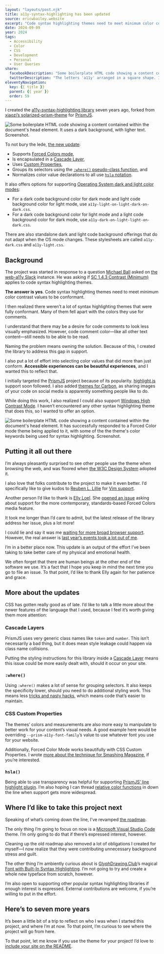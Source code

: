 ```yaml
---
layout: "layouts/post.njk"
title: a11y-syntax-highlighting has been updated
source: ericwbailey.website
excerpt: "Code syntax highlighting themes need to meet minimum color contrast values"
date: 2024-09-09
year: 2024
tags:
  - Accessibility
  - Color
  - CSS
  - Development
  - Personal
  - User Queries
share:
  facebookDescription: "Some boilerplate HTML code showing a content contained within the document's head element. It uses a dark background, with ligher text. Screenshot."
  twitterDescription: "The letters 'a11y' arranged in a square shape. It uses a dark background, with ligher text."
eleventyNavigation:
  key: {{ title }}
  parent: {{ year }}
  order: 59
---
```


I created the [a11y-syntax-highlighting library](https://github.com/ericwbailey/a11y-syntax-highlighting) seven years ago, forked from [xiaozi’s solarized-prism-theme](https://github.com/xiaozi/solarized-prism-theme) for [PrismJS](https://prismjs.com/).

<img
  alt="Some boilerplate HTML code showing a content contained within the document's head element. It uses a dark background, with ligher text. Screenshot."
  loading="lazy"
  src="{{ '/img/posts/a11y-syntax-highlighting-has-been-updated/a11y-dark.png' | url }}" />

To not bury the lede, [the new update](https://github.com/ericwbailey/a11y-syntax-highlighting/releases):

- Supports [Forced Colors mode](https://developer.mozilla.org/en-US/docs/Web/CSS/@media/forced-colors),
- Is encapsulated in a [Cascade Layer](https://developer.mozilla.org/en-US/docs/Learn/CSS/Building_blocks/Cascade_layers),
- Uses [Custom Properties](https://developer.mozilla.org/en-US/docs/Web/CSS/--*),
- Groups its selectors using the [`:where()` pseudo-class function](https://developer.mozilla.org/en-US/docs/Web/CSS/:where), and
- Normalizes color value declarations to all use [`hsla` notation](https://developer.mozilla.org/en-US/docs/Web/CSS/color_value/hsl).

It also offers options for supporting [Operating System dark and light color modes](https://developer.mozilla.org/en-US/docs/Web/CSS/@media/prefers-color-scheme):

- For a dark code background color for dark mode and light code background color for light mode, use `a11y-light-on-light-dark-on-dark.css`.
- For a dark code background color for light mode and a light code background color for dark mode, use `a11y-dark-on-light-light-on-dark.css`.

There are also standalone dark and light code background offerings that do not adapt when the OS mode changes. These stylesheets are called `a11y-dark.css` and `a11y-light.css`.

## Background

The project was started in response to a question [Michael Ball](https://mball.co/) asked on [the web-a11y Slack](https://web-a11y.slack.com/) instance. He was asking if [SC 1.4.3 Contrast (Minimum)](https://www.w3.org/WAI/WCAG22/Understanding/contrast-minimum.html) applies to code syntax highlighting themes.

**The answer is yes**. Code syntax highlighting themes need to meet minimum color contrast values to be conformant.

I then realized there weren’t a lot of syntax highlighting themes that were fully conformant. Many of them fell apart with the colors they use for comments.

I understand that there may be a desire for code comments to look less visually emphasized. However, code comment color—like all other text content—still needs to be able to be read.

Naming the problem means owning the solution. Because of this, I created the library to address this gap in support.

I also put a lot of effort into selecting color values that did more than just conform. **Accessible experiences can be beautiful experiences**, and I wanted this to reflect that.

I initially targeted the [PrismJS](https://prismjs.com/) project because of its popularity. [highlight.js](https://highlightjs.org/) support soon followed. I also added [themes for Carbon](https://carbon.now.sh/?bg=rgba%28171%2C+184%2C+195%2C+1%29&t=a11y-dark&wt=none&l=auto&ds=true&dsyoff=20px&dsblur=68px&wc=true&wa=true&pv=56px&ph=56px&ln=false&fl=1&fm=Hack&fs=14px&lh=133%25&si=false&es=2x&wm=false), as sharing images of your code on social media is apparently something people like to do.

While doing this work, I also realized I could also support [Windows High Contrast Mode](https://support.microsoft.com/en-us/windows/change-color-contrast-in-windows-fedc744c-90ac-69df-aed5-c8a90125e696#WindowsVersion=Windows_10). I haven’t encountered any other syntax highlighting theme that does this, so I wanted to offer an option.

<img
  alt="Some boilerplate HTML code showing a content contained within the document's head element. It has successfully responded to a Forced Color mode theme being applied to it, with some of the the theme's color keywords being used for syntax highlighting. Screenshot."
  loading="lazy"
  src="{{ '/img/posts/a11y-syntax-highlighting-has-been-updated/a11y-forced-colors.png' | url }}" />

## Putting it all out there

I’m always pleasantly surprised to see other people use the theme when browsing the web, and was floored when [the W3C Design System](https://design-system.w3.org/) adopted it.

I also love that folks contribute to the project to make it even better. I’d specifically like to give kudos to [Reuben L. Lillie](https://reubenlillie.com/) for [Vim support](https://github.com/ericwbailey/a11y-syntax-highlighting/tree/main/dist/vim).

Another person I’d like to thank is [Elly Loel](https://www.ellyloel.com/). She [opened an issue](https://github.com/ericwbailey/a11y-syntax-highlighting/issues/6) asking about support for the more contemporary, standards-based Forced Colors media feature.

It took me longer than I’d care to admit, but the latest release of the library address her issue, plus a lot more!

I could lie and say it was me [waiting for more broad browser support](https://css-tricks.com/evergreen-does-not-mean-immediately-available/). However, the real answer is [last year’s events took a lot out of me](https://ericwbailey.website/published/modern-health-frameworks-performance-and-harm/).

I’m in a better place now. This update is an output of the effort I’ve been taking to take better care of my physical and emotional health.

We often forget that there are human beings at the other end of the software we use. It’s a fact that I hope you keep in mind the next time you go to file an issue. To that point, I’d like to thank Elly again for her patience and grace.

## More about the updates

CSS has gotten really good as of late. I’d like to talk a little more about the newer features of the language that I used, because I feel it’s worth giving them more attention:

### Cascade Layers

PrismJS uses very generic class names like `token` and `number`. This isn’t necessarily a bad thing, but it does mean style leakage could happen via class name collisions.

Putting the styling instructions for this library inside a [Cascade Layer](https://css-tricks.com/css-cascade-layers/) means this issue could be more easily dealt with, should it occur on your site.

### `:where()`

Using `:where()` makes a lot of sense for grouping selectors. It also keeps the specificity lower, should you need to do additional styling work. This means less [tricks and nasty hacks](https://cirrus.twiddles.com/blog/2024/08/21/double-your-specificity-with-this-one-weird-trick/), which means code that’s easier to maintain.

### CSS Custom Properties

The themes’ colors and measurements are also more easy to manipulate to better work for your content’s visual needs. A good example here would be overriding `--prism-a11y-font-family`’s value to use whatever font you use for your website.

Additionally, Forced Color Mode works beautifully with CSS Custom Properties. I wrote [more about the technique for Smashing Magazine](https://www.smashingmagazine.com/2022/03/windows-high-contrast-colors-mode-css-custom-properties/), if you’re interested.

### `hsla()`
Being able to use transparency was helpful for supporting [PrismJS’ line highlight plugin](https://prismjs.com/plugins/line-highlight/). I’m also hoping I can thread [relative color functions](https://developer.mozilla.org/en-US/docs/Web/CSS/CSS_colors/Relative_colors) in down the line when support gets more widespread.

## Where I’d like to take this project next

Speaking of what’s coming down the line, I’ve revamped [the roadmap](https://github.com/ericwbailey/a11y-syntax-highlighting?tab=readme-ov-file#roadmap).

The only thing I’m going to focus on now is a [Microsoft Visual Studio Code](https://code.visualstudio.com/) theme. I’m only going to do that if there’s expressed interest, however.

Cleaning up the old roadmap also removed a lot of obligations I created for myself—I now realize that they were contributing unnecessary background stress and guilt.

The other thing I’m ambiently curious about is [GlyphDrawing.Club](https://blog.glyphdrawing.club/)’s magical [Font with Built-In Syntax Highlighting](https://blog.glyphdrawing.club/font-with-built-in-syntax-highlighting/). I’m not going to try and create a whole new typeface from scratch, however.

I’m also open to supporting other popular syntax highlighting libraries if enough interest is expressed. External contributions are welcome, if you’re willing to put in the effort.

## Here’s to seven more years

It’s been a little bit of a trip to reflect on who I was when I started this project, and where I’m at now. To that point, I’m curious to see where the project will go from here.

To that point, let me know if you use the theme for your project! I’d love to [include your site on the README](https://github.com/ericwbailey/a11y-syntax-highlighting?tab=readme-ov-file#used-by).
